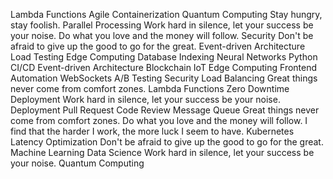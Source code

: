 Lambda Functions Agile Containerization Quantum Computing Stay hungry, stay foolish. Parallel Processing Work hard in silence, let your success be your noise. Do what you love and the money will follow. Security Don't be afraid to give up the good to go for the great. Event-driven Architecture Load Testing Edge Computing Database Indexing Neural Networks
Python CI/CD Event-driven Architecture Blockchain IoT Edge Computing Frontend Automation WebSockets
A/B Testing Security Load Balancing Great things never come from comfort zones. Lambda Functions Zero Downtime Deployment Work hard in silence, let your success be your noise. Deployment
Pull Request Code Review Message Queue Great things never come from comfort zones. Do what you love and the money will follow. I find that the harder I work, the more luck I seem to have. Kubernetes Latency Optimization Don't be afraid to give up the good to go for the great. Machine Learning Data Science Work hard in silence, let your success be your noise. Quantum Computing
